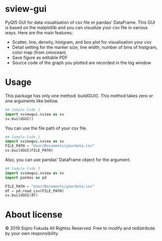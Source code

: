 # sview-gui

PyQt5 GUI for data visualisation of csv file or pandas' DataFrame.
This GUI is based on the matplotlib and you can visualize your csv file in various ways.
Here are the main features;

- Scatter, line, density, histgram, and box plot for visualisation your csv
- Detail setting for the marker size, line width, number of bins of histgram, color map (from cmocean)
- Save figure as editable PDF
- Source code of the graph you plotted are recorded in the log window

# Usage

This package has only one method: buildGUI(). 
This method takes zero or one arguments like bellow.

```python
## Sample Code 1
import sviewgui.sview as sv
sv.buildGUI()
```

You can use the file path of your csv file.

```python
## Sample Code 2
import sviewgui.sview as sv
FILE_PATH = "User/Documents/yourdata.csv"
sv.buildGUI(FILE_PATH)
```

Also, you can use pandas' DataFrame object for the argument.

```python
## Sample Code 3
import sviewgui.sview as sv
import pandas as pd

FILE_PATH = "User/Documents/yourdata.csv"
df = pd.read_csv(FILE_PATH)
sv.buildGUI(df)
```

# About license
© 2019 Sojiro Fukuda All Rightss Reserved.
Free to modify and redistribute by your own responsibility.